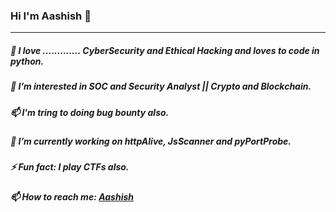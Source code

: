 <h3>Hi I'm Aashish 👋</h3> 

<hr>

<h5> 👀 I love .............  CyberSecurity and Ethical Hacking and loves to code in python.</h5>
<h5>🌱 I’m interested in SOC and Security Analyst || Crypto and Blockchain. </h5>
<h5> 📫 I'm tring to doing bug bounty also.</h5>
<h5>🔭 I’m currently working on httpAlive, JsScanner and pyPortProbe. </h5>
<h5>⚡ Fun fact: I play CTFs also. </h5>
<h5> 📫 How to reach me: <a href="https://www.linkedin.com/in/bande-aashish/" >Aashish</a></h5>



<!--
**aashish36/aashish36** is a ✨ _special_ ✨ repository because its `README.md` (this file) appears on your GitHub profile.

Here are some ideas to get you started:

- 🔭 I’m currently working on ...
- 🌱 I’m currently learning ...
- 👯 I’m looking to collaborate on ...
- 🤔 I’m looking for help with ...
- 💬 Ask me about ...
- 📫 How to reach me: ...
- 😄 Pronouns: ...
- ⚡ Fun fact: ...
-->
